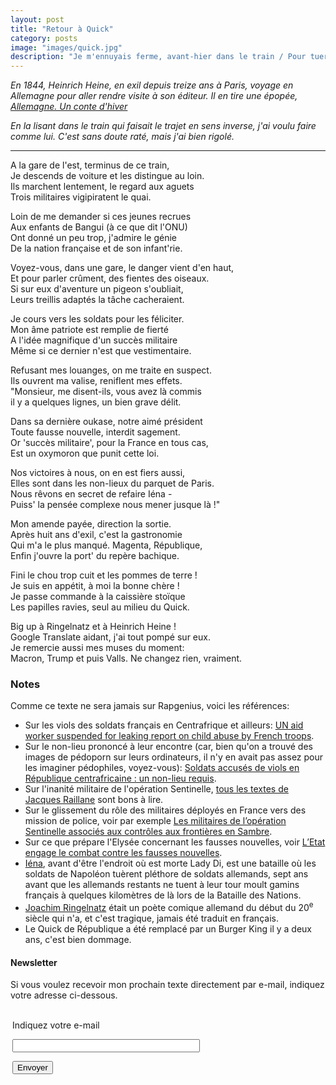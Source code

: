 ```yaml
---
layout: post
title: "Retour à Quick"
category: posts
image: "images/quick.jpg"
description: "Je m'ennuyais ferme, avant-hier dans le train / Pour tuer le temps j'ai fait des alexandrins."
---
```


_En 1844, Heinrich Heine, en exil depuis treize ans à Paris, voyage en Allemagne pour aller rendre visite à son éditeur. Il en tire une épopée, [Allemagne. Un conte d'hiver](https://archive.is/20180129/https://www.oeuvresouvertes.net/IMG/pdf/HEINE_allemagne.pdf)_

_En la lisant dans le train qui faisait le trajet en sens inverse, j'ai voulu faire comme lui. C'est sans doute raté, mais j'ai bien rigolé._

***

A la gare de l'est, terminus de ce train,<br/>
Je descends de voiture et les distingue au loin.<br/>
Ils marchent lentement, le regard aux aguets<br/>
Trois militaires vigipiratent le quai.<br/>

Loin de me demander si ces jeunes recrues<br/>
Aux enfants de Bangui (à ce que dit l'ONU)<br/>
Ont donné un peu trop, j'admire le génie<br/>
De la nation française et de son infant'rie.<br/>

Voyez-vous, dans une gare, le danger vient d'en haut,<br/>
Et pour parler crûment, des fientes des oiseaux.<br/>
Si sur eux d'aventure un pigeon s'oubliait,<br/>
Leurs treillis adaptés la tâche cacheraient.<br/>

Je cours vers les soldats pour les féliciter.<br/>
Mon âme patriote est remplie de fierté<br/>
A l'idée magnifique d'un succès militaire<br/>
Même si ce dernier n'est que vestimentaire.<br/>

Refusant mes louanges, on me traite en suspect.<br/>
Ils ouvrent ma valise, reniflent mes effets.<br/>
"Monsieur, me disent-ils, vous avez là commis<br/>
il y a quelques lignes, un bien grave délit.<br/>

Dans sa dernière oukase, notre aimé président<br/>
Toute fausse nouvelle, interdit sagement.<br/>
Or 'succès militaire', pour la France en tous cas,<br/>
Est un oxymoron que punit cette loi.<br/>

Nos victoires à nous, on en est fiers aussi,<br/>
Elles sont dans les non-lieux du parquet de Paris.<br/>
Nous rêvons en secret de refaire Iéna -<br/>
Puiss' la pensée complexe nous mener jusque là !"<br/>

Mon amende payée, direction la sortie.<br/>
Après huit ans d'exil, c'est la gastronomie<br/>
Qui m'a le plus manqué. Magenta, République,<br/>
Enfin j'ouvre la port' du repère bachique.<br/>

Fini le chou trop cuit et les pommes de terre !<br/>
Je suis en appétit, à moi la bonne chère !<br/>
Je passe commande à la caissière stoïque<br/>
Les papilles ravies, seul au milieu du Quick.<br/>

Big up à Ringelnatz et à Heinrich Heine !<br/>
Google Translate aidant, j'ai tout pompé sur eux.<br/>
Je remercie aussi mes muses du moment:<br/>
Macron, Trump et puis Valls. Ne changez rien, vraiment.<br/>

### Notes

Comme ce texte ne sera jamais sur Rapgenius, voici les références:

- Sur les viols des soldats français en Centrafrique et ailleurs: [UN aid worker suspended for leaking report on child abuse by French troops](https://www.theguardian.com/world/2015/apr/29/un-aid-worker-suspended-leaking-report-child-abuse-french-troops-car).
- Sur le non-lieu prononcé à leur encontre (car, bien qu'on a trouvé des images de pédoporn sur leurs ordinateurs, il n'y en avait pas assez pour les imaginer pédophiles, voyez-vous): [Soldats accusés de viols en République centrafricaine : un non-lieu requis](http://abonnes.lemonde.fr/afrique/article/2017/03/22/soldats-accuses-de-viols-en-republique-centrafricaine-un-non-lieu-requis_5098674_3212.html).
- Sur l'inanité militaire de l'opération Sentinelle, [tous les textes de Jacques Raillane](http://aboudjaffar.blog.lemonde.fr/?s=vigipirate) sont bons à lire.
- Sur le glissement du rôle des militaires déployés en France vers des mission de police, voir par exemple [Les militaires de l’opération Sentinelle associés aux contrôles aux frontières en Sambre](http://www.lavoixdunord.fr/26125/article/2016-07-22/les-militaires-de-l-operation-sentinelle-associes-aux-controles-aux-frontieres?bot=1).
- Sur ce que prépare l'Elysée concernant les fausses nouvelles, voir [L’Etat engage le combat contre les fausses nouvelles](https://www.la-croix.com/France/Politique/LEtat-engage-combat-contre-fausses-nouvelles-2018-01-04-1200903619).
- [Iéna](https://fr.wikipedia.org/wiki/Bataille_d'I%C3%A9na), avant d'être l'endroit où est morte Lady Di, est une bataille où les soldats de Napoléon tuèrent pléthore de soldats allemands, sept ans avant que les allemands restants ne tuent à leur tour moult gamins français à quelques kilomètres de là lors de la Bataille des Nations.
- [Joachim Ringelnatz](https://fr.wikipedia.org/wiki/Joachim_Ringelnatz) était un poète comique allemand du début du 20<sup>e</sup>  siècle qui n'a, et c'est tragique, jamais été traduit en français.
- Le Quick de République a été remplacé par un Burger King il y a deux ans, c'est bien dommage.


<h4>Newsletter</h4>
<p>Si vous voulez recevoir mon prochain texte directement par e-mail, indiquez votre adresse ci-dessous.</p>
<form style="padding:3px;" action="https://tinyletter.com/nkb" method="post" target="popupwindow" onsubmit="window.open('https://tinyletter.com/nkb', 'popupwindow', 'scrollbars=yes,width=800,height=600');return true"><p><label for="tlemail">Indiquez votre e-mail</label></p><p><input type="text" style="width:300px" name="email" id="tlemail" /></p><input type="hidden" value="1" name="embed"/><input type="submit" value="Envoyer" /></form>
